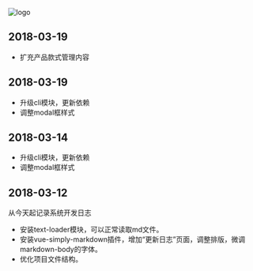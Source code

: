 ![logo](statics/logo/logo.png)
## 2018-03-19
* 扩充产品款式管理内容
## 2018-03-19
* 升级cli模块，更新依赖
* 调整modal框样式
## 2018-03-14
* 升级cli模块，更新依赖
* 调整modal框样式
## 2018-03-12
从今天起记录系统开发日志
* 安装text-loader模块，可以正常读取md文件。
* 安装vue-simply-markdown插件，增加“更新日志”页面，调整排版，微调markdown-body的字体。
* 优化项目文件结构。
